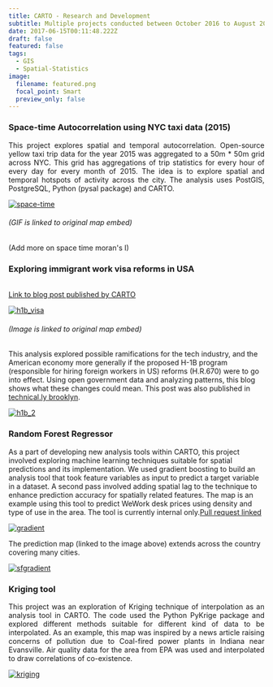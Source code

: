 ```yaml
---
title: CARTO - Research and Development
subtitle: Multiple projects conducted between October 2016 to August 2017 at CARTO
date: 2017-06-15T00:11:48.222Z
draft: false
featured: false
tags:
  - GIS
  - Spatial-Statistics
image:
  filename: featured.png
  focal_point: Smart
  preview_only: false
---
```

### S﻿pace-time Autocorrelation using NYC taxi data (2015)

<div style="text-align: justify"> This project explores spatial and temporal autocorrelation. Open-source yellow taxi trip data for the year 2015 was aggregated to a 50m * 50m grid across NYC. This grid has aggregations of trip statistics for every hour of every day for every month of 2015. The idea is to explore spatial and temporal hotspots of activity across the city. The analysis uses PostGIS, PostgreSQL, Python (pysal package) and CARTO.</div>

[![space-time](../../space-time.gif)](https://team.carto.com/u/mehak-carto/builder/ee115ed2-9aec-47c4-8cb1-25d238ab2ae1/embed?state=%7B%22map%22%3A%7B%22ne%22%3A%5B40.62984841250708%2C-74.14981842041017%5D%2C%22sw%22%3A%5B40.87769896474621%2C-73.51535797119142%5D%2C%22center%22%3A%5B40.75388918270174%2C-73.8325881958008%5D%2C%22zoom%22%3A12%7D%7D)

###### (﻿GIF is linked to original map embed)

(﻿Add more on space time moran's I)

### Exploring immigrant work visa reforms in USA

###### 
[Link to b﻿log post published by CARTO](https://carto.com/blog/examining-potential-impact-of-h-1b-reform-data-visualizations/)

[![h1b_visa](../../h1b_visa.PNG)](https://team.carto.com/u/mehak-carto/builder/c3f5efc4-0995-11e7-b8b8-0e233c30368f/embed?state=%7B%22map%22%3A%7B%22ne%22%3A%5B-58.813741715707806%2C-138.16406250000003%5D%2C%22sw%22%3A%5B68.2042121888185%2C133.24218750000003%5D%2C%22center%22%3A%5B10.574222078332806%2C-2.4609375000000004%5D%2C%22zoom%22%3A3%7D%7D)

###### (﻿Image is linked to original map embed)

This analysis explored possible ramifications for the tech industry, and the American economy more generally if the proposed H-1B program (responsible for hiring foreign workers in US) reforms (H.R.670) were to go into effect. Using open government data and analyzing patterns, this blog shows what these changes could mean.
This post was also published in [technical.ly brooklyn](https://technical.ly/civic-news/carto-tackles-h-1b-visa-issue-maps/).

[![h1b_2](../../h1b_2.PNG)](https://public.carto.com/builder/bc290bb1-b159-467c-b947-e6b7b05bbe75/embed?state=%7B%22map%22%3A%7B%22ne%22%3A%5B19.559790136497412%2C-130.07812500000003%5D%2C%22sw%22%3A%5B52.45600939264076%2C-64.68750000000001%5D%2C%22center%22%3A%5B37.80544394934274%2C-97.3828125%5D%2C%22zoom%22%3A5%7D%7D)

### Random Forest Regressor

As a part of developing new analysis tools within CARTO, this project involved exploring machine learning techniques suitable for spatial predictions and its implementation. We used gradient boosting to build an analysis tool that took feature variables as input to predict a target variable in a dataset. A second pass involved adding spatial lag to the technique to enhance prediction accuracy for spatially related features. The map is an example using this tool to predict WeWork desk prices using density and type of use in the area. The tool is currently internal only.[Pull request linked](https://github.com/CartoDB/crankshaft/pull/171)

[![gradient](../../gradient.PNG)](https://team.carto.com/u/mehak-carto/builder/b407d037-4144-43f8-a8fb-b62221109c15/embed)

T﻿he prediction map (linked to the image above) extends across the country covering many cities.

[![sfgradient](../../sfgradient.PNG)](https://team.carto.com/u/mehak-carto/builder/b407d037-4144-43f8-a8fb-b62221109c15/embed?state=%7B%22map%22%3A%7B%22ne%22%3A%5B37.609335991884876%2C-122.86216735839845%5D%2C%22sw%22%3A%5B38.024295124443995%2C-121.9365692138672%5D%2C%22center%22%3A%5B37.81710713079405%2C-122.39936828613283%5D%2C%22zoom%22%3A11%7D%2C%22widgets%22%3A%7B%22e7fcc176-9638-40aa-adc5-0e402d35b7ab%22%3A%7B%22normalized%22%3Atrue%7D%2C%221d15b03a-d628-46e5-b14f-6025586d5e8c%22%3A%7B%22normalized%22%3Atrue%7D%7D%7D)

### Kriging tool

<div style="text-align: justify"> This project was an exploration of Kriging technique of interpolation as an analysis tool in CARTO. The code used the Python PyKrige package and explored different methods suitable for different kind of data to be interpolated. As an example, this map was inspired by a news article raising concerns of pollution due to Coal-fired power plants in Indiana near Evansville. Air quality data for the area from EPA was used and interpolated to draw correlations of co-existence.</div>

[![kriging](../../kriging.PNG)](https://team.carto.com/u/mehak-carto/builder/1d6a12be-2de7-41b5-96f6-77cb9124c8be/embed?state=%7B%22map%22%3A%7B%22ne%22%3A%5B27.352252938063845%2C-105.46875000000001%5D%2C%22sw%22%3A%5B44.213709909702054%2C-64.86328125000001%5D%2C%22center%22%3A%5B36.2354121683998%2C-85.166015625%5D%2C%22zoom%22%3A6%7D%7D)
